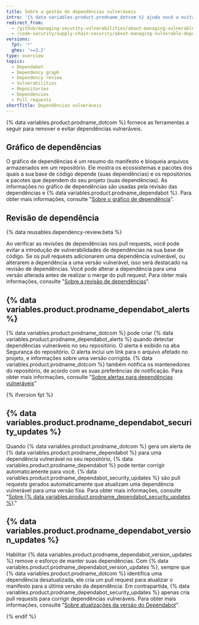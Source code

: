 ```yaml
---
title: Sobre a gestão de dependências vulneráveis
intro: '{% data variables.product.prodname_dotcom %} ajuda você a evitar o uso de software de terceiros que contém vulnerabilidades conhecidas.'
redirect_from:
  - /github/managing-security-vulnerabilities/about-managing-vulnerable-dependencies
  - /code-security/supply-chain-security/about-managing-vulnerable-dependencies
versions:
  fpt: '*'
  ghes: '>=3.2'
type: overview
topics:
  - Dependabot
  - Dependency graph
  - Dependency review
  - Vulnerabilities
  - Repositories
  - Dependencies
  - Pull requests
shortTitle: Dependências vulneráveis
---
```


<!--Marketing-LINK: From /features/security/software-supply-chain page "Managing vulnerabilities in your project’s dependencies ".-->

{% data variables.product.prodname_dotcom %} fornece as ferramentas a seguir para remover e evitar dependências vulneráveis.

## Gráfico de dependências
O gráfico de dependências é um resumo do manifesto e bloqueia arquivos armazenados em um repositório. Ele mostra os ecossistemas e pacotes dos quais a sua base de código depende (suas dependências) e os repositórios e pacotes que dependem do seu projeto (suas dependências). As informações no gráfico de dependências são usadas pela revisão das dependências e {% data variables.product.prodname_dependabot %}. Para obter mais informações, consulte "[Sobre o gráfico de dependência](/github/visualizing-repository-data-with-graphs/about-the-dependency-graph)".

## Revisão de dependência

{% data reusables.dependency-review.beta %}

Ao verificar as revisões de dependências nos pull requests, você pode evitar a introdução de vulnerabilidades de dependências na sua base de código. Se os pull requests adicionarem uma dependência vulnerável, ou alterarem a dependência a uma versão vulnerável, isso será destacado na revisão de dependências. Você pode alterar a dependência para uma versão alterada antes de realizar o merge do pull request. Para obter mais informações, consulte "[Sobre a revisão de dependências](/code-security/supply-chain-security/about-dependency-review)".

## {% data variables.product.prodname_dependabot_alerts %}
{% data variables.product.prodname_dotcom %} pode criar {% data variables.product.prodname_dependabot_alerts %} quando detectar dependências vulneráveis no seu repositório. O alerta é exibido na aba Segurança do repositório. O alerta inclui um link para o arquivo afetado no projeto, e informações sobre uma versão corrigida. {% data variables.product.prodname_dotcom %} também notifica os mantenedores do repositório, de acordo com as suas preferências de notificação. Para obter mais informações, consulte "[Sobre alertas para dependências vulneráveis](/code-security/supply-chain-security/about-alerts-for-vulnerable-dependencies)"

{% ifversion fpt %}
## {% data variables.product.prodname_dependabot_security_updates %}
Quando {% data variables.product.prodname_dotcom %} gera um alerta de {% data variables.product.prodname_dependabot %} para uma dependência vulnerável no seu repositório, {% data variables.product.prodname_dependabot %} pode tentar corrigir automaticamente para você. {% data variables.product.prodname_dependabot_security_updates %} são pull requests gerados automaticamente que atualizam uma dependência vulnerável para uma versão fixa. Para obter mais informações, consulte "[Sobre {% data variables.product.prodname_dependabot_security_updates %}](/github/managing-security-vulnerabilities/about-dependabot-security-updates)."

## {% data variables.product.prodname_dependabot_version_updates %}
Habilitar {% data variables.product.prodname_dependabot_version_updates %} remove o esforço de manter suas dependências. Com {% data variables.product.prodname_dependabot_version_updates %}, sempre que {% data variables.product.prodname_dotcom  %} identifica uma dependência desatualizada, ele cria um pull request para atualizar o manifesto para a última versão da dependência. Em contrapartida, {% data variables.product.prodname_dependabot_security_updates %} apenas cria pull requests para corrigir dependências vulneráveis. Para obter mais informações, consulte "[Sobre atualizações da versão do Dependabot](/github/administering-a-repository/about-dependabot-version-updates)".

{% endif %}
